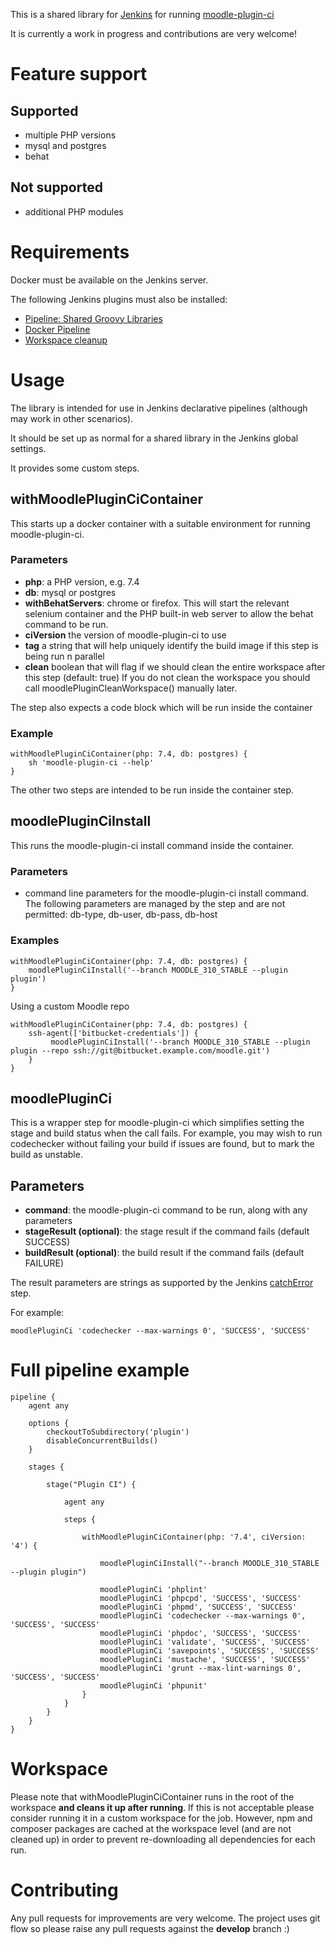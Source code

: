 This is a shared library for [Jenkins](https://www.jenkins.io/) for running 
[moodle-plugin-ci](https://github.com/moodlehq/moodle-plugin-ci)

It is currently a work in progress and contributions are very welcome!

# Feature support

## Supported

* multiple PHP versions
* mysql and postgres
* behat

## Not supported

* additional PHP modules

# Requirements

Docker must be available on the Jenkins server.

The following Jenkins plugins must also be installed:

* [Pipeline: Shared Groovy Libraries](https://plugins.jenkins.io/workflow-cps-global-lib/)
* [Docker Pipeline](https://plugins.jenkins.io/docker-workflow/)
* [Workspace cleanup](https://plugins.jenkins.io/ws-cleanup/)

# Usage

The library is intended for use in Jenkins declarative pipelines (although may work in other scenarios).

It should be set up as normal for a shared library in the Jenkins global settings.

It provides some custom steps.

## withMoodlePluginCiContainer

This starts up a docker container with a suitable environment for running moodle-plugin-ci.

### Parameters

* **php**: a PHP version, e.g. 7.4
* **db**: mysql or postgres
* **withBehatServers**: chrome or firefox. This will start the relevant selenium container and the PHP
  built-in web server to allow the behat command to be run.
* **ciVersion** the version of moodle-plugin-ci to use
* **tag** a string that will help uniquely identify the build image if this step is being run n parallel
* **clean** boolean that will flag if we should clean the entire workspace after this step (default: true)
  If you do not clean the workspace you should call moodlePluginCleanWorkspace() manually later.
  
The step also expects a code block which will be run inside the container

### Example

    withMoodlePluginCiContainer(php: 7.4, db: postgres) {
        sh 'moodle-plugin-ci --help'
    }

The other two steps are intended to be run inside the container step.

## moodlePluginCiInstall

This runs the moodle-plugin-ci install command inside the container.

### Parameters

* command line parameters for the moodle-plugin-ci install command. The following parameters are managed
    by the step and are not permitted: db-type, db-user, db-pass, db-host

### Examples

    withMoodlePluginCiContainer(php: 7.4, db: postgres) {
        moodlePluginCiInstall('--branch MOODLE_310_STABLE --plugin plugin')
    }

Using a custom Moodle repo

    withMoodlePluginCiContainer(php: 7.4, db: postgres) {
        ssh-agent(['bitbucket-credentials']) {
             moodlePluginCiInstall('--branch MOODLE_310_STABLE --plugin plugin --repo ssh://git@bitbucket.example.com/moodle.git')
        }
    }

## moodlePluginCi

This is a wrapper step for moodle-plugin-ci which simplifies setting the stage and build status when the call
fails. For example, you may wish to run codechecker without failing your build if issues are found, but to mark
the build as unstable.

## Parameters

* **command**: the moodle-plugin-ci command to be run, along with any parameters
* **stageResult (optional)**: the stage result if the command fails (default SUCCESS)
* **buildResult (optional)**: the build result if the command fails (default FAILURE)

The result parameters are strings as supported by the Jenkins [catchError](https://www.jenkins.io/doc/pipeline/steps/workflow-basic-steps/#catcherror-catch-error-and-set-build-result-to-failure) step.

For example:

    moodlePluginCi 'codechecker --max-warnings 0', 'SUCCESS', 'SUCCESS'

# Full pipeline example

    pipeline {
        agent any

        options {
            checkoutToSubdirectory('plugin')
            disableConcurrentBuilds()
        }

        stages {

            stage("Plugin CI") {

                agent any

                steps {

                    withMoodlePluginCiContainer(php: '7.4', ciVersion: '4') {

                        moodlePluginCiInstall("--branch MOODLE_310_STABLE --plugin plugin")

                        moodlePluginCi 'phplint'
                        moodlePluginCi 'phpcpd', 'SUCCESS', 'SUCCESS'
                        moodlePluginCi 'phpmd', 'SUCCESS', 'SUCCESS'
                        moodlePluginCi 'codechecker --max-warnings 0', 'SUCCESS', 'SUCCESS'
                        moodlePluginCi 'phpdoc', 'SUCCESS', 'SUCCESS'
                        moodlePluginCi 'validate', 'SUCCESS', 'SUCCESS'
                        moodlePluginCi 'savepoints', 'SUCCESS', 'SUCCESS'
                        moodlePluginCi 'mustache', 'SUCCESS', 'SUCCESS'
                        moodlePluginCi 'grunt --max-lint-warnings 0', 'SUCCESS', 'SUCCESS'
                        moodlePluginCi 'phpunit'
                    }
                }
            }
        }
    }


# Workspace

Please note that withMoodlePluginCiContainer runs in the root of the workspace
**and cleans it up after running**. If this is not acceptable please consider running it in
a custom workspace for the job. However, npm and composer packages are cached at the workspace
level (and are not cleaned up) in order to prevent re-downloading all dependencies for each run.

# Contributing

Any pull requests for improvements are very welcome. The project uses git flow so
please raise any pull requests against the **develop** branch :)

